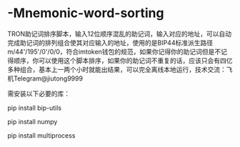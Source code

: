 # -Mnemonic-word-sorting
TRON助记词排序脚本，输入12位顺序混乱的助记词，输入对应的地址，可以自动完成助记词的排列组合使其对应输入的地址，使用的是BIP44标准派生路径 m/44'/195'/0'/0/0，符合imtoken钱包的规范，如果你记得你的助记词但是不记得顺序，你可以使用这个脚本排序，如果你的助记词不重复的话，应该只会有四亿多种组合，基本上一两个小时就能出结果，可以完全离线本地运行，技术交流：飞机Telegram@jiutong9999

需安装以下必要的库：

pip install bip-utils

pip install numpy

pip install multiprocess
